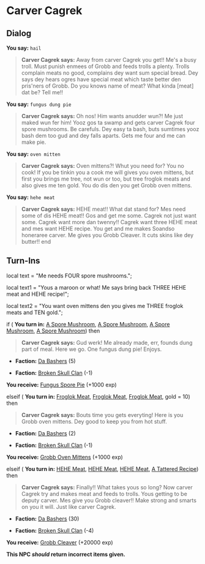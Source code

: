 # Carver Cagrek

## Dialog

**You say:** `hail`



>**Carver Cagrek says:** Away from carver Cagrek you get!! Me's a busy troll. Must punish enmees of Grobb and feeds trolls a plenty. Trolls complain meats no good, complains dey want sum special bread. Dey says dey hears ogres have special meat which taste better den pris'ners of Grobb. Do you knows name of meat? What kinda [meat] dat be? Tell me!!

**You say:** `fungus dung pie`



>**Carver Cagrek says:** Oh nos! Him wants anudder wun?! Me just maked wun fer him! Yooz gos ta swamp and gets carver Cagrek four spore mushrooms. Be carefuls. Dey easy ta bash, buts sumtimes yooz bash dem too gud and dey falls aparts. Gets me four and me can make pie.

**You say:** `oven mitten`



>**Carver Cagrek says:** Oven mittens?! Whut you need for? You no cook! If you be tinkin you a cook me will gives you oven mittens, but first you brings me tree, not wun or too, but tree froglok meats and also gives me ten gold. You do dis den you get Grobb oven mittens.

**You say:** `hehe meat`



>**Carver Cagrek says:** HEHE meat!! What dat stand for? Mes need some of dis HEHE meat!! Gos and get me some. Cagrek not just want some. Cagrek want more dan twenny!! Cagrek want three HEHE meat and mes want HEHE recipe. You get and me makes Soandso honeraree carver. Me gives you Grobb Cleaver. It cuts skins like dey butter!!
end

## Turn-Ins



local text = "Me needs FOUR spore mushrooms.";

local text1 = "Yous a maroon or what! Me says bring back THREE HEHE meat and HEHE recipe!";

local text2 = "You want oven mittens den you gives me THREE froglok meats and TEN gold.";



if ( **You turn in:** [A Spore Mushroom](/item/12191), [A Spore Mushroom](/item/12191), [A Spore Mushroom](/item/12191), [A Spore Mushroom](/item/12191)) then


>**Carver Cagrek says:** Gud werk! Me already made, err, founds dung part of meal. Here we go. One fungus dung pie! Enjoys.


* __Faction:__ [Da Bashers](/faction/235) (5)


* __Faction:__ [Broken Skull Clan](/faction/222) (-1)


 **You receive:**  [Fungus Spore Pie](/item/12210) (+1000 exp)

elseif ( **You turn in:** [Froglok Meat](/item/13409), [Froglok Meat](/item/13409), [Froglok Meat](/item/13409), gold = 10) then


>**Carver Cagrek says:** Bouts time you gets everyting! Here is you Grobb oven mittens. Dey good to keep you from hot stuff.


* __Faction:__ [Da Bashers](/faction/235) (2)


* __Faction:__ [Broken Skull Clan](/faction/222) (-1)


 **You receive:**  [Grobb Oven Mittens](/item/12211) (+1000 exp)

elseif ( **You turn in:** [HEHE Meat](/item/13368), [HEHE Meat](/item/13368), [HEHE Meat](/item/13368), [A Tattered Recipe](/item/18940)) then


>**Carver Cagrek says:** Finally!! What takes yous so long? Now carver Cagrek try and makes meat and feeds to trolls. Yous getting to be deputy carver. Mes give you Grobb cleaver!! Make strong and smarts on you it will. Just like carver Cagrek.





* __Faction:__ [Da Bashers](/faction/235) (30)


* __Faction:__ [Broken Skull Clan](/faction/222) (-4)


 **You receive:**  [Grobb Cleaver](/item/5413) (+20000 exp)

**This NPC *should* return incorrect items given.**
